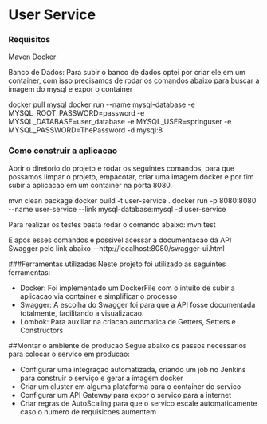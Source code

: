 # User Service

### Requisitos
Maven
Docker

Banco de Dados: Para subir o banco de dados optei por criar ele em um container, com isso precisamos de rodar os comandos abaixo
para buscar a imagem do mysql e expor o container

docker pull mysql
docker run --name mysql-database -e MYSQL_ROOT_PASSWORD=password -e MYSQL_DATABASE=user_database -e MYSQL_USER=springuser -e MYSQL_PASSWORD=ThePassword -d mysql:8

### Como construir a aplicacao
Abrir o diretorio do projeto e rodar os seguintes comandos, 
para que possamos limpar o projeto, empacotar, criar uma imagem docker
e por fim subir a aplicacao em um container na porta 8080.

mvn clean package
docker build -t user-service .
docker run -p 8080:8080 --name user-service --link mysql-database:mysql -d user-service

Para realizar os testes basta rodar o comando abaixo:
mvn test

E apos esses comandos e possivel acessar a documentacao da API Swagger pelo link abaixo
--http://localhost:8080/swagger-ui.html

###Ferramentas utilizadas
Neste projeto foi utilizado as seguintes ferramentas:

 * Docker: Foi implementado um DockerFile com o intuito de subir a aplicacao via container e simplificar o processo
 * Swagger: A escolha do Swagger foi para que a API fosse documentada totalmente, facilitando a visualizacao.
 * Lombok: Para auxiliar na criacao automatica de Getters, Setters e Constructors
 


##Montar o ambiente de producao
Segue abaixo os passos necessarios para colocar o servico em producao:
 * Configurar uma integraçao automatizada, criando um job no Jenkins para construir o serviço e gerar a imagem docker
 * Criar um cluster em alguma plataforma para o container do servico
 * Configurar um API Gateway para expor o servico para a internet
 * Criar regras de AutoScaling para que o servico escale automaticamente caso o numero de requisicoes aumentem
 


    

